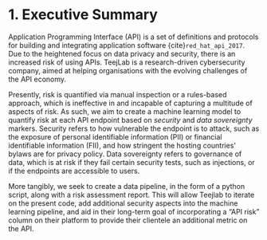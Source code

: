 # 1. Executive Summary

Application Programming Interface (API) is a set of definitions and protocols for building and integrating application software {cite}`red_hat_api_2017`. Due to the heightened focus on data privacy and security, there is an increased risk of using APIs. TeejLab is a research-driven cybersecurity company, aimed at helping organisations with the evolving challenges of the API economy.

Presently, risk is quantified via manual inspection or a rules-based approach, which is ineffective in and incapable of capturing a multitude of aspects of risk. As such, we aim to create a machine learning model to quantify risk at each API endpoint based on *security* and *data sovereignty* markers. Security refers to how vulnerable the endpoint is to attack, such as the exposure of personal identifiable information (PII) or financial identifiable information (FII), and how stringent the hosting countries' bylaws are for privacy policy. Data sovereignty refers to governance of data, which is at risk if they fail certain security tests, such as injections, or if the endpoints are accessible to users.

More tangibly, we seek to create a data pipeline, in the form of a python script, along with a risk assessment report. This will allow Teejlab to iterate on the present code, add additional security aspects into the machine learning pipeline, and aid in their long-term goal of incorporating a “API risk” column on their platform to provide their clientele an additional metric on the API.


